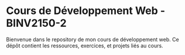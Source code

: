 # Cours de Développement Web - BINV2150-2

Bienvenue dans le repository de mon cours de développement web. Ce dépôt contient les ressources, exercices, et projets liés au cours.